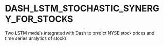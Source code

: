 # DASH_LSTM_STOCHASTIC_SYNERGY_FOR_STOCKS
Two LSTM models integrated with Dash to predict NYSE stock prices and time series analytics of stocks
